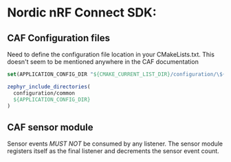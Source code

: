 
# Nordic nRF Connect SDK:
## CAF Configuration files
Need to define the configuration file location in your CMakeLists.txt. This doesn't seem to be mentioned anywhere
in the CAF documentation
```cmake
set(APPLICATION_CONFIG_DIR "${CMAKE_CURRENT_LIST_DIR}/configuration/\${NORMALIZED_BOARD_TARGET}")

zephyr_include_directories(
  configuration/common
  ${APPLICATION_CONFIG_DIR}
)
```

## CAF sensor module
Sensor events *MUST NOT* be consumed by any listener. The sensor module registers itself as the final listener
and decrements the sensor event count.